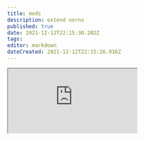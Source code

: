 ```yaml
---
title: mods
description: extend norns
published: true
date: 2021-12-12T22:15:30.202Z
tags: 
editor: markdown
dateCreated: 2021-12-12T22:15:26.916Z
---
```


<iframe src="https://p3r7.github.io/norns-gallery-render/?category=mods"id="gallery-iframe"></iframe>